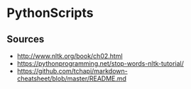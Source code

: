 # PythonScripts

## Sources ##
* http://www.nltk.org/book/ch02.html
* https://pythonprogramming.net/stop-words-nltk-tutorial/
* https://github.com/tchapi/markdown-cheatsheet/blob/master/README.md
